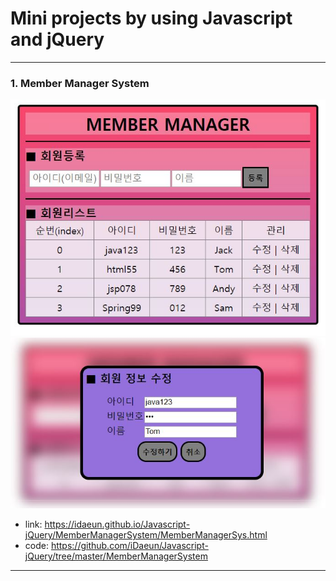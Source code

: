 # Mini projects by using Javascript and jQuery
------------------------------------------
### 1. Member Manager System
![](MemberManagerSystem/manager1.JPG)
![](MemberManagerSystem/manager2.JPG)
- link: https://idaeun.github.io/Javascript-jQuery/MemberManagerSystem/MemberManagerSys.html
- code: https://github.com/iDaeun/Javascript-jQuery/tree/master/MemberManagerSystem
------------------------------------------

